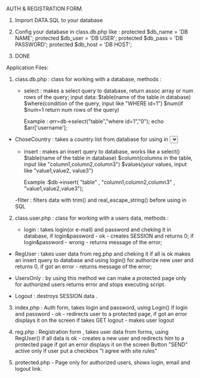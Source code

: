 AUTH & REGISTRATION FORM.

1. Imprort DATA.SQL to your database

2. Config your database in class.db.php like :
   protected $db_name = 'DB NAME';
   protected $db_user = 'DB USER';
   protected $db_pass = 'DB PASSWORD';
   protected $db_host = 'DB HOST';

3. DONE


Application Files:

1. class.db.php : class for working with a database, methods :
   - select : makes a select query to database, return assoc array or num rows of the query;
        input data: 
		$table(name of the table in database)
		$where(condition of the query, input like "WHERE id=1")
		$num(if $num=1 return num rows of the query)
		
	    Example : $arr=$db->select("table","where id=1","0");
		          echo $arr['username'];
				  
- ChoseCountry : takes a country list from database for using in <select> form
	
	- insert : makes an insert query to database, works like a select()
	    $table(name of the table in database)
		$column(columns in the table, input like "column1,column2,column3")
		$values(your values, input like "value1,value2, value3")
		
		Example :$db->insert( "table" , "column1,column2,column3" , "value1,value2,value3");
		
	-filter : filters data with trim() and real_escape_string() before using in SQL
	
2. class.user.php : class for working with a users data, methods :

    - login : takes login(or e-mail) and password and cheking it in database, 
	          if login&password - ok - creates SESSION and returns 0; 
			  if login&password - wrong - returns message of the error;
			  
- RegUser : takes user data from reg.php and cheking it
	          if all is ok makes an insert query to database and using login() for authorize new user and returns 0,
			  if got an error - returns message of the error;
			  
- UsersOnly : by using this method we can make a protected page only for authorized users
	              returns error and stops executing script.
				  
- Logout : destroys SESSION data .
	
3. index.php : Auth form, takes login and password, using Login() 
               if login and password - ok - redirects user to a protected page, 
			   if got an error displays it on the screen
               if takes GET logout - makes user logout 
			   
4. reg.php : Registration form , takes user data from forms, using RegUser()
             if all data is ok - creates a new user and redirects him to a protected page
		if got an error displays it on the screen
		Button "SEND" active only if user put a checkbox "I agree with site rules"
			 
5. protected.php - Page only for authorized users, shows login, email and logout link.
		          
